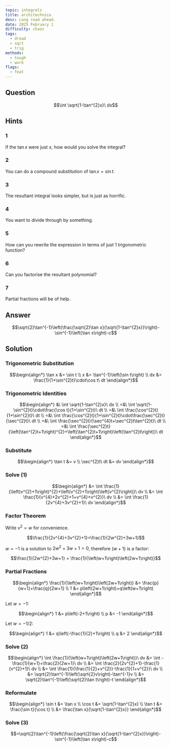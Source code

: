 ```yaml
---
topic: integrals
title: architechnica
desc: Long road ahead.
date: 2025 February 1
difficulty: chaos
tags:
  - dread
  - sqrt
  - trig
methods:
  - tough
  - work
flags:
  - feat
---
```



## Question
```math
\int \sqrt{1-\tan^{2}x}\ dx
```


## Hints

### 1
If the $\tan{x}$ were just $x$, how would you solve the integral?

### 2
You can do a compound substitution of $\tan{x} = \sin{t}$.

### 3
The resultant integral looks simpler, but is just as horrific.

### 4
You want to divide through by something.

### 5
How can you rewrite the expression in terms of just 1 trigonometric function?

### 6
Can you factorise the resultant polynomial?

### 7
Partial fractions will be of help.


## Answer
```math
\sqrt{2}\tan^{-1}\left(\frac{\sqrt{2}\tan x}{\sqrt{1-\tan^{2}x}}\right)-\sin^{-1}\left(\tan x\right)-c
```


## Solution

### Trigonometric Substitution
```math
\begin{align*}
  \tan x &= \sin t
  \\ x &= \tan^{-1}\left(\sin t\right)
  \\ dx &= \frac{1}{1+\sin^{2}t}\cdot\cos t\ dt
\end{align*}
```

### Trigonometric Identities
```math
\begin{align*}
  &\ \int \sqrt{1-\tan^{2}x}\ dx
  \\ =&\ \int \sqrt{1-\sin^{2}t}\cdot\frac{\cos t}{1+\sin^{2}t}\ dt
  \\ =&\ \int \frac{\cos^{2}t}{1+\sin^{2}t}\ dt
  \\ =&\ \int \frac{\cos^{2}t}{1+\sin^{2}t}\cdot\frac{\sec^{2}t}{\sec^{2}t}\ dt
  \\ =&\ \int \frac{\sec^{2}t}{\sec^{4}t+\sec^{2}t\tan^{2}t}\ dt
  \\ =&\ \int \frac{\sec^{2}t}{\left(\tan^{2}t+1\right)^{2}+\left(\tan^{2}t+1\right)\left(\tan^{2}t\right)}\ dt
\end{align*}
```

### Substitute
```math
\begin{align*}
  \tan t &= v
  \\ \sec^{2}t\ dt &= dv
\end{align*}
```

### Solve (1)
```math
\begin{align*}
  &= \int \frac{1}{\left(v^{2}+1\right)^{2}+\left(v^{2}+1\right)\left(v^{2}\right)}\ dv
  \\ &= \int \frac{1}{v^{4}+2v^{2}+1+v^{4}+v^{2}}\ dv
  \\ &= \int \frac{1}{2v^{4}+3v^{2}+1}\ dv
\end{align*}
```

### Factor Theorem
Write $v^2 = w$ for convenience.

```math
\frac{1}{2v^{4}+3v^{2}+1}=\frac{1}{2w^{2}+3w+1}
```

$w = -1$ is a solution to $2w^2 + 3w + 1 = 0$, therefore $(w + 1)$ is a factor:

```math
\frac{1}{2w^{2}+3w+1} = \frac{1}{\left(w+1\right)\left(2w+1\right)}
```

### Partial Fractions
```math
\begin{align*}
  \frac{1}{\left(w+1\right)\left(2w+1\right)}
    &= \frac{p}{w+1}+\frac{q}{2w+1}
  \\ 1 &= p\left(2w+1\right)+q\left(w+1\right)
\end{align*}
```

Let $w = -1$:

```math
\begin{align*}
  1 &= p\left(-2+1\right)
  \\ p &= -1
\end{align*}
```

Let $w = -1/2$:

```math
\begin{align*}
  1 &= q\left(-\frac{1}{2}+1\right)
  \\ q &= 2
\end{align*}
```

### Solve (2)
```math
\begin{align*}
  \int \frac{1}{\left(w+1\right)\left(2w+1\right)}\ dv
    &= \int -\frac{1}{w+1}+\frac{2}{2w+1}\ dv
  \\ &= \int \frac{2}{2v^{2}+1}-\frac{1}{v^{2}+1}\ dv
  \\ &= \int \frac{1}{\frac{1}{2}+v^{2}}-\frac{1}{1+v^{2}}\ dv
  \\ &= \sqrt{2}\tan^{-1}\left(\sqrt{2}v\right)-\tan^{-1}v
  \\ &= \sqrt{2}\tan^{-1}\left(\sqrt{2}\tan t\right)-t
\end{align*}
```

### Reformulate
```math
\begin{align*}
  \sin t &= \tan x
  \\ \cos t &= \sqrt{1-\tan^{2}x}
  \\ \tan t &= \frac{\sin t}{\cos t}
  \\ &= \frac{\tan x}{\sqrt{1-\tan^{2}x}}
\end{align*}
```

### Solve (3)
```math
=\sqrt{2}\tan^{-1}\left(\frac{\sqrt{2}\tan x}{\sqrt{1-\tan^{2}x}}\right)-\sin^{-1}\left(\tan x\right)-c
```
